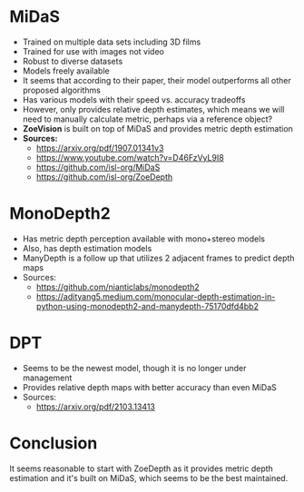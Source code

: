 # MiDaS
- Trained on multiple data sets including 3D films
- Trained for use with images not video
- Robust to diverse datasets
- Models freely available
- It seems that according to their paper, their model outperforms all other proposed algorithms
- Has various models with their speed vs. accuracy tradeoffs
- However, only provides relative depth estimates, which means we will need to manually calculate metric, perhaps via a reference object?
- **ZoeVision** is built on top of MiDaS and provides metric depth estimation
- **Sources:**
	- https://arxiv.org/pdf/1907.01341v3
	- https://www.youtube.com/watch?v=D46FzVyL9I8
	- https://github.com/isl-org/MiDaS
	- https://github.com/isl-org/ZoeDepth
# MonoDepth2
- Has metric depth perception available with mono+stereo models
- Also, has depth estimation models
- ManyDepth is a follow up that utilizes 2 adjacent frames to predict depth maps
- Sources:
	- https://github.com/nianticlabs/monodepth2
	- https://adityang5.medium.com/monocular-depth-estimation-in-python-using-monodepth2-and-manydepth-75170dfd4bb2

# DPT
- Seems to be the newest model, though it is no longer under management
- Provides relative depth maps with better accuracy than even MiDaS
- Sources:
	- https://arxiv.org/pdf/2103.13413

# Conclusion
It seems reasonable to start with ZoeDepth as it provides metric depth estimation and it's built on MiDaS, which seems to be the best maintained.